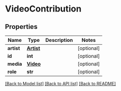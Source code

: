 # VideoContribution

## Properties
Name | Type | Description | Notes
------------ | ------------- | ------------- | -------------
**artist** | [**Artist**](Artist.md) |  | [optional] 
**id** | **int** |  | [optional] 
**media** | [**Video**](Video.md) |  | [optional] 
**role** | **str** |  | [optional] 

[[Back to Model list]](../README.md#documentation-for-models) [[Back to API list]](../README.md#documentation-for-api-endpoints) [[Back to README]](../README.md)


